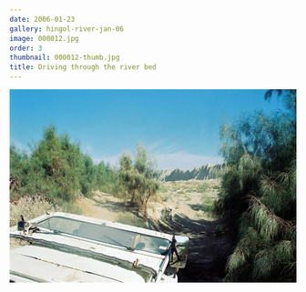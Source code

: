 ```yaml
---
date: 2006-01-23
gallery: hingol-river-jan-06
image: 000012.jpg
order: 3
thumbnail: 000012-thumb.jpg
title: Driving through the river bed
---
```


![Driving through the river bed](./000012.jpg)